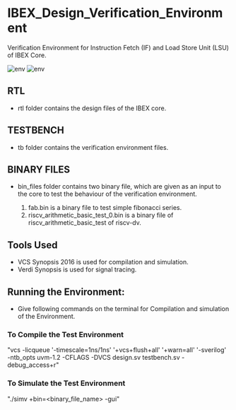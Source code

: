 # IBEX_Design_Verification_Environment

Verification Environment for Instruction Fetch (IF) and Load Store Unit (LSU) of IBEX Core.

![env](https://ibex-core.readthedocs.io/en/latest/_images/icache_block.svg)
![env]([https://ibex-core.readthedocs.io/en/latest/_images/icache_block.svg](https://ibex-core.readthedocs.io/en/latest/_images/de_ex_stage.svg))

## RTL

- rtl folder contains the design files of the IBEX core.

## TESTBENCH

- tb folder contains the verification environment files.

## BINARY FILES

- bin_files folder contains two binary file, which are given as an input to the core to test the behaviour of the verification environment.

  1. fab.bin is a binary file to test simple fibonacci series.
  2. riscv_arithmetic_basic_test_0.bin is a binary file of riscv_arithmetic_basic_test of riscv-dv.

## Tools Used

- VCS Synopsis 2016 is used for compilation and simulation.
- Verdi Synopsis is used for signal tracing.

## Running the Environment:

- Give following commands on the terminal for Compilation and simulation of the Environment.

### To Compile the Test Environment
"vcs -licqueue '-timescale=1ns/1ns' '+vcs+flush+all' '+warn=all' '-sverilog' -ntb_opts uvm-1.2 -CFLAGS -DVCS design.sv testbench.sv -debug_access+r"

### To Simulate the Test Environment

"./simv +bin=<binary_file_name> -gui"

